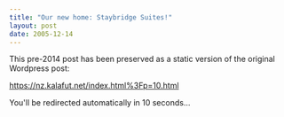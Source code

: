 ```yaml
---
title: "Our new home: Staybridge Suites!"
layout: post
date: 2005-12-14
---
```


This pre-2014 post has been preserved as a static version of the original Wordpress post:

https://nz.kalafut.net/index.html%3Fp=10.html

You'll be redirected automatically in 10 seconds...

<head>
  <meta http-equiv="refresh" content="10;url=https://nz.kalafut.net/index.html%3Fp=10.html">
</head>

